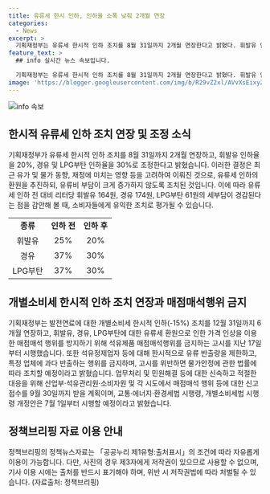 ```yaml
---
title: 유류세 한시 인하, 인하율 소폭 낮춰 2개월 연장
categories:
  - News
excerpt: >
  기획재정부는 유류세 한시적 인하 조치를 8월 31일까지 2개월 연장한다고 밝혔다. 휘발유 인하율은 25%에서 20%, 경유 및 LPG부탄은 37%에서 30%로 조정되며, 유류세 한시 인하 조치에 따라 유류세 전 대비 리터당 휘발유 164원, 경유 174원, LPG부탄 61원의 세부담이 경감된다. 발전연료에 대한 개별소비세 인하 조치도 연장되며, 매점매석 행위 방지를 위한 고시가 시행되는 등 일련의 대책이 발표되었다. (150자)
feature_text: >
  ## info 실시간 뉴스 속보입니다.

  기획재정부는 유류세 한시적 인하 조치를 8월 31일까지 2개월 연장한다고 밝혔다. 휘발유 인하율은 25%에서 20%, 경유 및 LPG부탄은 37%에서 30%로 조정되며, 유류세 한시 인하 조치에 따라 유류세 전 대비 리터당 휘발유 164원, 경유 174원, LPG부탄 61원의 세부담이 경감된다. 발전연료에 대한 개별소비세 인하 조치도 연장되며, 매점매석 행위 방지를 위한 고시가 시행되는 등 일련의 대책이 발표되었다. (150자)
image: 'https://blogger.googleusercontent.com/img/b/R29vZ2xl/AVvXsEixyZcFfHzMRdzZMjFBmAUKJYCLCGyLL1o632UiGVXcaFdKo_bkvkuCioo0uUKlGfBVcT3P84aROyZIXSBEx3Aw5nCQ3pTgDom1WDC4m8eifvWiAmWEEVb4x6G_l8C0QH225ldMjyaFvpxGEBGNO37VmDTDMHGhJPq73UglMfDca1-0aw/s1600/blogspot.png'
---
```


<p><img src="https://blogger.googleusercontent.com/img/b/R29vZ2xl/AVvXsEixyZcFfHzMRdzZMjFBmAUKJYCLCGyLL1o632UiGVXcaFdKo_bkvkuCioo0uUKlGfBVcT3P84aROyZIXSBEx3Aw5nCQ3pTgDom1WDC4m8eifvWiAmWEEVb4x6G_l8C0QH225ldMjyaFvpxGEBGNO37VmDTDMHGhJPq73UglMfDca1-0aw/s1600/blogspot.png" alt="info 속보" /></p>

<h2 data-ke-size="size26">한시적 유류세 인하 조치 연장 및 조정 소식</h2>

<p data-ke-size="size16">기획재정부가 유류세 한시적 인하 조치를 8월 31일까지 2개월 연장하고, 휘발유 인하율을 20%, 경유 및 LPG부탄 인하율을 30%로 조정한다고 밝혔습니다. 이러한 결정은 최근 유가 및 물가 동향, 재정에 미치는 영향 등을 고려하여 이뤄진 것으로, 유류세 인하의 환원을 추진하되, 유류비 부담이 크게 증가하지 않도록 조치된 것입니다. 이에 따라 유류세 인하 전 대비 리터당 휘발유 164원, 경유 174원, LPG부탄 61원의 세부담이 경감된다는 점을 감안해 볼 때, 소비자들에게 유익한 조치로 평가될 수 있습니다.</p>

<table>
  <tbody>
    <tr>
      <td style="text-align: center; height: 17px;"><b>종류</b></td>
      <td style="text-align: center; height: 17px;"><b>인하 전</b></td>
      <td style="text-align: center; height: 17px;"><b>인하 후</b></td>
    </tr>
    <tr>
      <td style="text-align: center; height: 17px;">휘발유</td>
      <td style="text-align: center; height: 17px;">25%</td>
      <td style="text-align: center; height: 17px;">20%</td>
    </tr>
    <tr>
      <td style="text-align: center; height: 17px;">경유</td>
      <td style="text-align: center; height: 17px;">37%</td>
      <td style="text-align: center; height: 17px;">30%</td>
    </tr>
    <tr>
      <td style="text-align: center; height: 17px;">LPG부탄</td>
      <td style="text-align: center; height: 17px;">37%</td>
      <td style="text-align: center; height: 17px;">30%</td>
    </tr>
  </tbody>
</table>

<h2 data-ke-size="size26">개별소비세 한시적 인하 조치 연장과 매점매석행위 금지</h2>

<p data-ke-size="size16">기획재정부는 발전연료에 대한 개별소비세 한시적 인하(-15%) 조치를 12월 31일까지 6개월 연장하고, 휘발유, 경유, LPG부탄에 대한 유류세 환원으로 인한 가격 인상을 이용한 매점매석 행위를 방지하기 위해 석유제품 매점매석행위를 금지하는 고시를 지난 17일부터 시행했습니다. 또한 석유정제업자 등에 대해 한시적으로 유류 반출량을 제한하고, 특정 업체에 과다 반출하는 행위를 금지하며, 고시를 위반하면 물가안정에 관한 법률에 따라 조치할 예정이라고 밝혔습니다. 업무처리 및 민원해결 등에 대한 신속하고 적절한 대응을 위해 산업부·석유관리원·소비자원 및 각 시도에서 매점매석 행위 등에 대한 신고 접수를 9월 30일까지 받을 계획이며, 교통·에너지·환경세법 시행령, 개별소비세법 시행령 개정안은 7월 1일부터 시행할 예정이라고 밝혔습니다.</p>

<h2 data-ke-size="size26">정책브리핑 자료 이용 안내</h2>

<p data-ke-size="size16">정책브리핑의 정책뉴스자료는 「공공누리 제1유형:출처표시」의 조건에 따라 자유롭게 이용이 가능합니다. 다만, 사진의 경우 제3자에게 저작권이 있으므로 사용할 수 없으며, 기사 이용 시에는 출처를 반드시 표기해야 하며, 위반 시 저작권법에 따라 처벌될 수 있습니다. (자료출처: 정책브리핑)</p>

<p data-ke-size="size16">&nbsp;</p>

